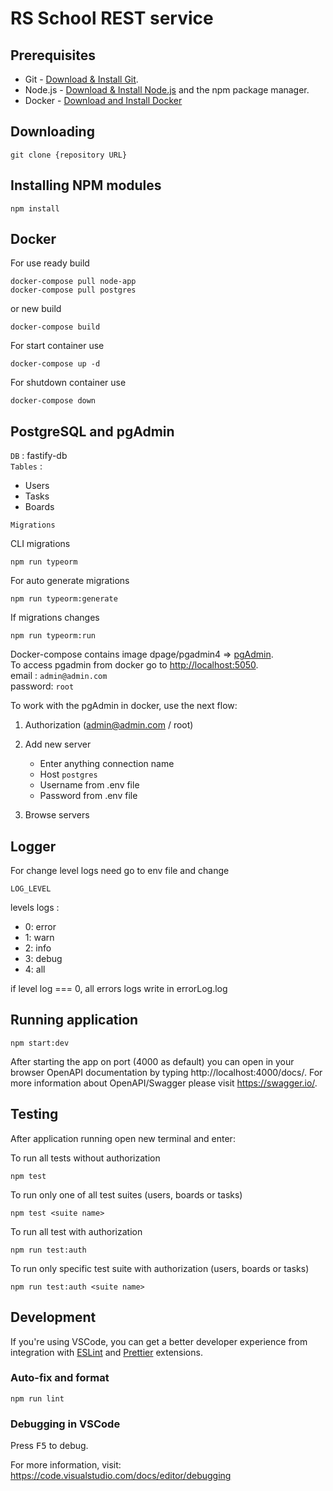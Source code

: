# RS School REST service

## Prerequisites

- Git - [Download & Install Git](https://git-scm.com/downloads).
- Node.js - [Download & Install Node.js](https://nodejs.org/en/download/) and the npm package manager.
- Docker - [Download and Install Docker](https://www.docker.com/get-started)

## Downloading

```
git clone {repository URL}
```

## Installing NPM modules

```
npm install
```

## Docker

For use ready build

```
docker-compose pull node-app
docker-compose pull postgres
```

or new build

```
docker-compose build
```

For start container use

```
docker-compose up -d
```

For shutdown container use

```
docker-compose down
```

## PostgreSQL and pgAdmin

`DB` : fastify-db <br>
`Tables` :

- Users
- Tasks
- Boards

`Migrations` <br>

CLI migrations

```
npm run typeorm
```

For auto generate migrations

```
npm run typeorm:generate
```

If migrations changes

```
npm run typeorm:run
```

Docker-compose contains image dpage/pgadmin4 => [pgAdmin](https://www.pgadmin.org/). <br>
To access pgadmin from docker go to [http://localhost:5050](http://localhost:5050). <br>
email : `admin@admin.com` <br>
password: `root` <br>

To work with the pgAdmin in docker, use the next flow:

1. Authorization (admin@admin.com / root)
2. Add new server

   - Enter anything connection name
   - Host `postgres`
   - Username from .env file
   - Password from .env file

3. Browse servers

## Logger

For change level logs need go to env file and change

```
LOG_LEVEL
```

levels logs :

- 0: error
- 1: warn
- 2: info
- 3: debug
- 4: all

if level log === 0, all errors logs write in errorLog.log

## Running application

```
npm start:dev
```

After starting the app on port (4000 as default) you can open
in your browser OpenAPI documentation by typing http://localhost:4000/docs/.
For more information about OpenAPI/Swagger please visit https://swagger.io/.

## Testing

After application running open new terminal and enter:

To run all tests without authorization

```
npm test
```

To run only one of all test suites (users, boards or tasks)

```
npm test <suite name>
```

To run all test with authorization

```
npm run test:auth
```

To run only specific test suite with authorization (users, boards or tasks)

```
npm run test:auth <suite name>
```

## Development

If you're using VSCode, you can get a better developer experience from integration with [ESLint](https://marketplace.visualstudio.com/items?itemName=dbaeumer.vscode-eslint) and [Prettier](https://marketplace.visualstudio.com/items?itemName=esbenp.prettier-vscode) extensions.

### Auto-fix and format

```
npm run lint
```

### Debugging in VSCode

Press <kbd>F5</kbd> to debug.

For more information, visit: https://code.visualstudio.com/docs/editor/debugging
